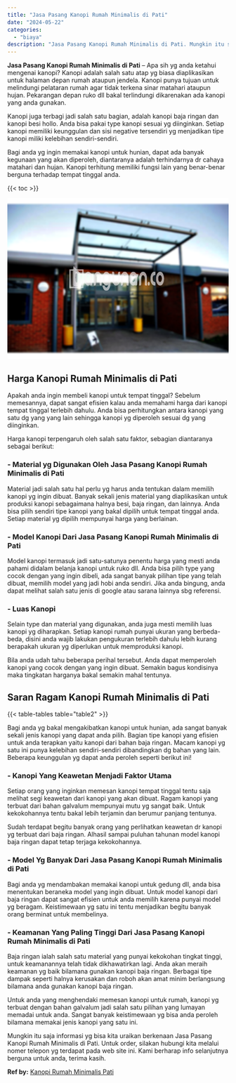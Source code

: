 ```yaml
---
title: "Jasa Pasang Kanopi Rumah Minimalis di Pati"
date: "2024-05-22"
categories: 
  - "biaya"
description: "Jasa Pasang Kanopi Rumah Minimalis di Pati. Mungkin itu saja informasi yg bisa kita uraikan berkenaan Jasa Pasang Kanopi Rumah Minimalis di Pati. Untuk order..."
---
```


**Jasa Pasang Kanopi Rumah Minimalis di Pati** – Apa sih yg anda ketahui mengenai kanopi? Kanopi adalah salah satu atap yg biasa diaplikasikan untuk halaman depan rumah ataupun jendela. Kanopi punya tujuan untuk melindungi pelataran rumah agar tidak terkena sinar matahari ataupun hujan. Pekarangan depan ruko dll bakal terlindungi dikarenakan ada kanopi yang anda gunakan.

Kanopi juga terbagi jadi salah satu bagian, adalah kanopi baja ringan dan kanopi besi hollo. Anda bisa pakai type kanopi sesuai yg diinginkan. Setiap kanopi memiliki keunggulan dan sisi negative tersendiri yg menjadikan tipe kanopi miliki kelebihan sendiri-sendiri.

Bagi anda yg ingin memakai kanopi untuk hunian, dapat ada banyak kegunaan yang akan diperoleh, diantaranya adalah terhindarnya dr cahaya matahari dan hujan. Kanopi terhitung memiliki fungsi lain yang benar-benar berguna terhadap tempat tinggal anda.

{{< toc >}}

![Jasa Pasang Kanopi Rumah Minimalis di Pati](/images/harga-kanopi-minimalis-39.png)

## Harga Kanopi Rumah Minimalis di Pati

Apakah anda ingin membeli kanopi untuk tempat tinggal? Sebelum memesannya, dapat sangat efisien kalau anda memahami harga dari kanopi tempat tinggal terlebih dahulu. Anda bisa perhitungkan antara kanopi yang satu dg yang yang lain sehingga kanopi yg diperoleh sesuai dg yang diinginkan.

Harga kanopi terpengaruh oleh salah satu faktor, sebagian diantaranya sebagai berikut:

### \- Material yg Digunakan Oleh Jasa Pasang Kanopi Rumah Minimalis di Pati

Material jadi salah satu hal perlu yg harus anda tentukan dalam memilih kanopi yg ingin dibuat. Banyak sekali jenis material yang diaplikasikan untuk produksi kanopi sebagaimana halnya besi, baja ringan, dan lainnya. Anda bisa pilih sendiri tipe kanopi yang bakal dipilih untuk tempat tinggal anda. Setiap material yg dipilih mempunyai harga yang berlainan.

### \- Model Kanopi Dari Jasa Pasang Kanopi Rumah Minimalis di Pati

Model kanopi termasuk jadi satu-satunya penentu harga yang mesti anda pahami didalam belanja kanopi untuk ruko dll. Anda bisa pilih type yang cocok dengan yang ingin dibeli, ada sangat banyak pilihan tipe yang telah dibuat, memilih model yang jadi hobi anda sendiri. Jika anda bingung, anda dapat melihat salah satu jenis di google atau sarana lainnya sbg referensi.

### \- Luas Kanopi

Selain type dan material yang digunakan, anda juga mesti memilih luas kanopi yg diharapkan. Setiap kanopi rumah punyai ukuran yang berbeda-beda, disini anda wajib lakukan pengukuran terlebih dahulu lebih kurang berapakah ukuran yg diperlukan untuk memproduksi kanopi.

Bila anda udah tahu beberapa perihal tersebut. Anda dapat memperoleh kanopi yang cocok dengan yang ingin dibuat. Semakin bagus kondisinya maka tingkatan harganya bakal semakin mahal tentunya.

## Saran Ragam Kanopi Rumah Minimalis di Pati

{{< table-tables table="table2" >}}

Bagi anda yg bakal mengakibatkan kanopi untuk hunian, ada sangat banyak sekali jenis kanopi yang dapat anda pilih. Bagian tipe kanopi yang efisien untuk anda terapkan yaitu kanopi dari bahan baja ringan. Macam kanopi yg satu ini punya kelebihan sendiri-sendiri dibandingkan dg bahan yang lain. Beberapa keunggulan yg dapat anda peroleh seperti berikut ini!

### \- Kanopi Yang Keawetan Menjadi Faktor Utama

Setiap orang yang inginkan memesan kanopi tempat tinggal tentu saja melihat segi keawetan dari kanopi yang akan dibuat. Ragam kanopi yang terbuat dari bahan galvalum mempunyai mutu yg sangat baik. Untuk kekokohannya tentu bakal lebih terjamin dan berumur panjang tentunya.

Sudah terdapat begitu banyak orang yang perlihatkan keawetan dr kanopi yg terbuat dari baja ringan. Alhasil sampai puluhan tahunan model kanopi baja ringan dapat tetap terjaga kekokohannya.

### \- Model Yg Banyak Dari Jasa Pasang Kanopi Rumah Minimalis di Pati

Bagi anda yg mendambakan memakai kanopi untuk gedung dll, anda bisa menentukan beraneka model yang ingin dibuat. Untuk model kanopi dari baja ringan dapat sangat efisien untuk anda memilih karena punyai model yg beragam. Keistimewaan yg satu ini tentu menjadikan begitu banyak orang berminat untuk membelinya.

### \- Keamanan Yang Paling Tinggi Dari Jasa Pasang Kanopi Rumah Minimalis di Pati

Baja ringan ialah salah satu material yang punyai kekokohan tingkat tinggi, untuk keamanannya telah tidak dikhawatirkan lagi. Anda akan meraih keamanan yg baik bilamana gunakan kanopi baja ringan. Berbagai tipe dampak seperti halnya kerusakan dan roboh akan amat minim berlangsung bilamana anda gunakan kanopi baja ringan.

Untuk anda yang menghendaki memesan kanopi untuk rumah, kanopi yg terbuat dengan bahan galvalum jadi salah satu pilihan yang lumayan memadai untuk anda. Sangat banyak keistimewaan yg bisa anda peroleh bilamana memakai jenis kanopi yang satu ini.

Mungkin itu saja informasi yg bisa kita uraikan berkenaan Jasa Pasang Kanopi Rumah Minimalis di Pati. Untuk order, silakan hubungi kita melalui nomer telepon yg terdapat pada web site ini. Kami berharap info selanjutnya berguna untuk anda, terima kasih.

**Ref by:**  [Kanopi Rumah Minimalis Pati](https://id.wikipedia.org/wiki/Kanopi)
